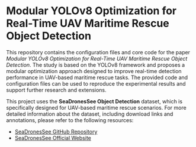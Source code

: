 # Modular YOLOv8 Optimization for Real-Time UAV Maritime Rescue Object Detection



This repository contains the configuration files and core code for the paper *Modular YOLOv8 Optimization for Real-Time UAV Maritime Rescue Object Detection*. The study is based on the YOLOv8 framework and proposes a modular optimization approach designed to improve real-time detection performance in UAV-based maritime rescue tasks. The provided code and configuration files can be used to reproduce the experimental results and support further research and extensions.



This project uses the **SeaDronesSee Object Detection** dataset, which is specifically designed for UAV-based maritime rescue scenarios. For more detailed information about the dataset, including download links and annotations, please refer to the following resources:

- [SeaDronesSee GitHub Repository](https://github.com/Ben93kie/SeaDronesSee)
- [SeaDronesSee Official Website](https://macvi.org/)